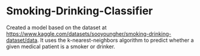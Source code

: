 # Smoking-Drinking-Classifier
Created a model based on the dataset at https://www.kaggle.com/datasets/sooyoungher/smoking-drinking-dataset/data. It uses the k-nearest-neighbors algorithm to predict whether a given medical patient is a smoker or drinker.
